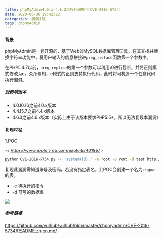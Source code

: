 ```yaml
---
title: phpMyAdmin4.0.x-4.6.2远程代码执行(CVE-2016-5734)
date: 2020-06-30 19:42:22
categories: 漏洞复现
tags: phpMyAdmin
---
```


#### 背景

phpMyAdmin是一套开源的、基于Web的MySQL数据库管理工具，在其查找并替换字符串功能中，将用户输入的信息拼接进`preg_replace`函数第一个参数中。

在PHP5.4.7以前，`preg_replace`的第一个参数可以利用\0进行截断，并将正则模式修改为e。众所周知，e模式的正则支持执行代码，此时将可构造一个任意代码执行漏洞。

<!--more-->

##### 受影响版本

- 4.0.10.16之前4.0.x版本
- 4.4.15.7之前4.4.x版本
- 4.6.3之前4.6.x版本（实际上由于该版本要求PHP5.5+，所以无法复现本漏洞）

#### 复现过程

1.POC

</ https://www.exploit-db.com/exploits/40185/ >

```bash
python CVE-2016-5734.py -c 'system(id);' -u root -p root -d test http://url:端口
```

复现此漏洞需知道账号及密码，若没有指定表名，此POC会创建一个名为`prgpwn`的表。

* -c 待执行的指令
* -d 可写的数据库

![](http://cdn.laohuan.art/2020-06-28_20-50-07.png)

##### 参考链接

<https://github.com/vulhub/vulhub/blob/master/phpmyadmin/CVE-2016-5734/README.zh-cn.md/>